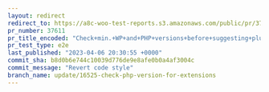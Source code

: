 ```yaml
---
layout: redirect
redirect_to: https://a8c-woo-test-reports.s3.amazonaws.com/public/pr/37611/e2e/index.html
pr_number: 37611
pr_title_encoded: "Check+min.+WP+and+PHP+versions+before+suggesting+plugins"
pr_test_type: e2e
last_published: "2023-04-06 20:30:55 +0000"
commit_sha: b8d0b6e744c10039d776de9e8afe0b0a4af3004c
commit_message: "Revert code style"
branch_name: update/16525-check-php-version-for-extensions
---
```

